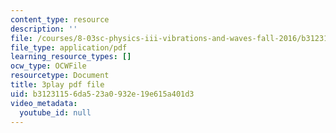 ```yaml
---
content_type: resource
description: ''
file: /courses/8-03sc-physics-iii-vibrations-and-waves-fall-2016/b31231156da523a0932e19e615a401d3_BX4QPdP7fT8.pdf
file_type: application/pdf
learning_resource_types: []
ocw_type: OCWFile
resourcetype: Document
title: 3play pdf file
uid: b3123115-6da5-23a0-932e-19e615a401d3
video_metadata:
  youtube_id: null
---
```

